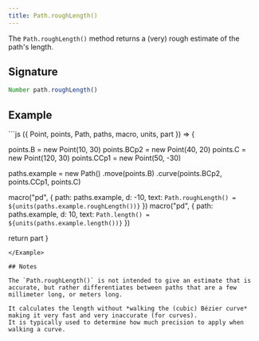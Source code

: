```yaml
---
title: Path.roughLength()
---
```


The `Path.roughLength()` method returns a (very) rough estimate of the path's length.

## Signature

```js
Number path.roughLength()
```

## Example

<Example caption="Example of the Path.attr() method">
```js
({ Point, points, Path, paths, macro, units, part }) => {

  points.B = new Point(10, 30)
  points.BCp2 = new Point(40, 20)
  points.C = new Point(120, 30)
  points.CCp1 = new Point(50, -30)
  
  paths.example = new Path()
    .move(points.B)
    .curve(points.BCp2, points.CCp1, points.C)
  
  macro("pd", {
    path: paths.example,
    d: -10,
    text: `Path.roughLength() = ${units(paths.example.roughLength())}`
  })
  macro("pd", {
    path: paths.example,
    d: 10,
    text: `Path.length() = ${units(paths.example.length())}`
  })
  

  return part
}
```
</Example>

## Notes

The `Path.roughLength()` is not intended to give an estimate that is accurate, but rather differentiates between paths that are a few millimeter long, or meters long.

It calculates the length without *walking the (cubic) Bézier curve* making it very fast and very inaccurate (for curves).
It is typically used to determine how much precision to apply when walking a curve.

